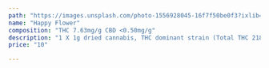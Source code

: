 ```yaml
---
path: "https://images.unsplash.com/photo-1556928045-16f7f50be0f3?ixlib=rb-1.2.1&ixid=MnwxMjA3fDB8MHxzZWFyY2h8N3x8Y2FubmFiaXN8ZW58MHx8MHx8&auto=format&fit=crop&w=800&q=60"
name: "Happy Flower"
composition: "THC 7.63mg/g CBD <0.50mg/g"
description: "1 X 1g dried cannabis, THC dominant strain (Total THC 218.90mg/g/THC total 218,90mg/g)"
price: "10"

---
```

